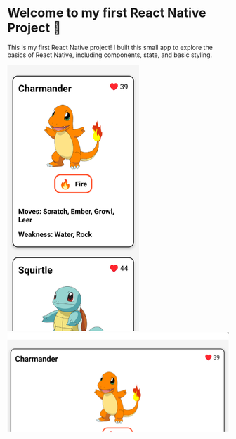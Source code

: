 # Welcome to my first React Native Project 👋

This is my first React Native project! I built this small app to explore the basics of React Native, including components, state, and basic styling. 

<img src="https://github.com/UmutSeyhan0/Pokemon/blob/dbbc81e62cc3a73284650dd371d1512e2aff84fd/pokemonvertical.png" alt="Example Image" width="300"/>


<img src="https://github.com/UmutSeyhan0/Pokemon/blob/dbbc81e62cc3a73284650dd371d1512e2aff84fd/pokemonhorizontal.png" alt="Example Image"  />

